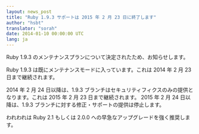 ```yaml
---
layout: news_post
title: "Ruby 1.9.3 サポートは 2015 年 2 月 23 日に終了します"
author: "hsbt"
translator: "sorah"
date: 2014-01-10 00:00:00 UTC
lang: ja
---
```


Ruby 1.9.3 のメンテナンスプランについて決定されたため、お知らせします。

Ruby 1.9.3 は既にメンテナンスモードに入っています。これは 2014 年 2 月 23 日まで継続されます。

2014 年 2 月 24 日以降は、1.9.3 ブランチはセキュリティフィクスのみの提供となります。これは 2015 年 2 月 23 日まで継続されます。
2015 年 2 月 24 日以降は、1.9.3 ブランチに対する修正・サポートの提供は停止します。

われわれは Ruby 2.1 もしくは 2.0.0 への早急なアップグレードを強く推奨します。
